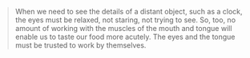 >When we need to see the details of a distant object, such as a clock, the eyes must be relaxed, not staring, not trying to see. So, too, no amount of working with the muscles of the mouth and tongue will enable us to taste our food more acutely. The eyes and the tongue must be trusted to work by themselves.